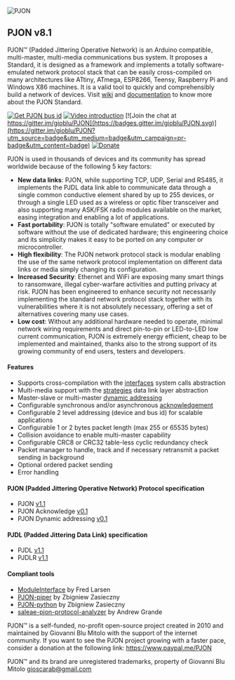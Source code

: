 
![PJON](http://www.gioblu.com/PJON/PJON-github-header-tiny.png)
## PJON v8.1
PJON™ (Padded Jittering Operative Network) is an Arduino compatible, multi-master, multi-media communications bus system. It proposes a Standard, it is designed as a framework and implements a totally software-emulated network protocol stack that can be easily cross-compiled on many architectures like ATtiny, ATmega, ESP8266, Teensy, Raspberry Pi and Windows X86 machines. It is a valid tool to quickly and comprehensibly build a network of devices. Visit [wiki](https://github.com/gioblu/PJON/wiki) and [documentation](https://github.com/gioblu/PJON/wiki/Documentation) to know more about the PJON Standard.

[![Get PJON bus id](https://img.shields.io/badge/GET-PJON%20bus%20id-lightgrey.svg)](http://www.pjon.org/get-bus-id.php)
[![Video introduction](https://img.shields.io/badge/PJON-video%20introduction-blue.svg)](https://www.youtube.com/watch?v=vjc4ZF5own8)
[![Join the chat at https://gitter.im/gioblu/PJON](https://badges.gitter.im/gioblu/PJON.svg)](https://gitter.im/gioblu/PJON?utm_source=badge&utm_medium=badge&utm_campaign=pr-badge&utm_content=badge) [![Donate](https://img.shields.io/badge/DONATE-Paypal-green.svg)](https://www.paypal.me/PJON)

PJON is used in thousands of devices and its community has spread worldwide because of the following 5 key factors:
- **New data links**: PJON, while supporting TCP, UDP, Serial and RS485, it implements the PJDL data link able to communicate data through a single common conductive element shared by up to 255 devices, or through a single LED used as a wireless or optic fiber transceiver and also supporting many ASK/FSK radio modules available on the market, easing integration and enabling a lot of applications.
- **Fast portability**: PJON is totally "software emulated" or executed by software without the use of dedicated hardware; this engineering choice and its simplicity makes it easy to be ported on any computer or microcontroller.
- **High flexibility**: The PJON network protocol stack is modular enabling the use of the same network protocol implementation on different data links or media simply changing its configuration.
- **Increased Security**: Ethernet and WiFi are exposing many smart things to ransomware, illegal cyber-warfare activities and putting privacy at risk. PJON has been engineered to enhance security not necessarily implementing the standard network protocol stack together with its vulnerabilities where it is not absolutely necessary, offering a set of alternatives covering many use cases.
- **Low cost**: Without any additional hardware needed to operate, minimal network wiring requirements and direct pin-to-pin or LED-to-LED low current communication, PJON is extremely energy efficient, cheap to be implemented and maintained, thanks also to the strong support of its growing community of end users, testers and developers.

#### Features
- Supports cross-compilation with the [interfaces](interfaces) system calls abstraction   
- Multi-media support with the [strategies](strategies) data link layer abstraction
- Master-slave or multi-master [dynamic addressing](specification/PJON-dynamic-addressing-specification-v0.1.md)
- Configurable synchronous and/or asynchronous [acknowledgement](specification/PJON-protocol-acknowledge-specification-v0.1.md)
- Configurable 2 level addressing (device and bus id) for scalable applications
- Configurable 1 or 2 bytes packet length (max 255 or 65535 bytes)
- Collision avoidance to enable multi-master capability
- Configurable CRC8 or CRC32 table-less cyclic redundancy check
- Packet manager to handle, track and if necessary retransmit a packet sending in background
- Optional ordered packet sending
- Error handling

#### PJON (Padded Jittering Operative Network) Protocol specification
- PJON [v1.1](specification/PJON-protocol-specification-v1.1.md)
- PJON Acknowledge [v0.1](specification/PJON-protocol-acknowledge-specification-v0.1.md)
- PJON Dynamic addressing [v0.1](specification/PJON-dynamic-addressing-specification-v0.1.md)

#### PJDL (Padded Jittering Data Link) specification
- PJDL [v1.1](strategies/SoftwareBitBang/specification/PJDL-specification-v1.1.md)
- PJDLR [v1.1](strategies/OverSampling/specification/PJDLR-specification-v1.1.md)

#### Compliant tools
- [ModuleInterface](https://github.com/fredilarsen/ModuleInterface) by Fred Larsen
- [PJON-piper](https://github.com/Girgitt/PJON-piper) by Zbigniew Zasieczny
- [PJON-python](https://github.com/Girgitt/PJON-python) by Zbigniew Zasieczny
- [saleae-pjon-protocol-analyzer](https://github.com/aperepel/saleae-pjon-protocol-analyzer) by Andrew Grande

PJON™ is a self-funded, no-profit open-source project created in 2010 and maintained by Giovanni Blu Mitolo with the support of the internet community. If you want to see the PJON project growing with a faster pace, consider a donation at the following link: https://www.paypal.me/PJON

PJON™ and its brand are unregistered trademarks, property of Giovanni Blu Mitolo gioscarab@gmail.com
